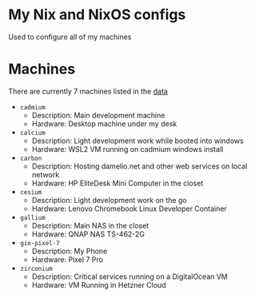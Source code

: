# My Nix and NixOS configs

Used to configure all of my machines

# Machines

There are currently 7 machines listed in the [data](./homelab.toml)


  - `cadmium`
    - Description: Main development machine
    - Hardware: Desktop machine under my desk
  - `calcium`
    - Description: Light development work while booted into windows
    - Hardware: WSL2 VM running on cadmium windows install
  - `carbon`
    - Description: Hosting damelio.net and other web services on local network
    - Hardware: HP EliteDesk Mini Computer in the closet
  - `cesium`
    - Description: Light development work on the go
    - Hardware: Lenovo Chromebook Linux Developer Container
  - `gallium`
    - Description: Main NAS in the closet
    - Hardware: QNAP NAS TS-462-2G
  - `gio-pixel-7`
    - Description: My Phone
    - Hardware: Pixel 7 Pro
  - `zirconium`
    - Description: Critical services running on a DigitalOcean VM
    - Hardware: VM Running in Hetzner Cloud


